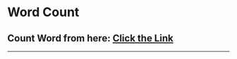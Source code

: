 # Word Count
## Count Word from here: [Click the Link](https://niloyahsan1.github.io/word-count/)
 
---